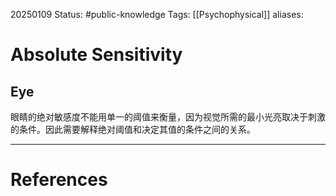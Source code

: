 20250109
Status: #public-knowledge
Tags: [[Psychophysical]]
aliases: 
# Absolute Sensitivity
## Eye

眼睛的绝对敏感度不能用单一的阈值来衡量，因为视觉所需的最小光亮取决于刺激的条件。因此需要解释绝对阈值和决定其值的条件之间的关系。













---
# References
